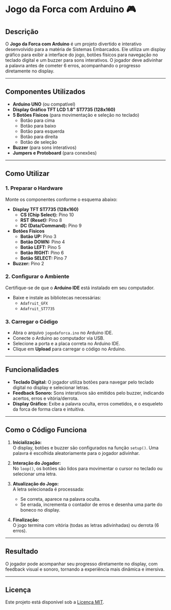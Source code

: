 # Jogo da Forca com Arduino 🎮

## Descrição

O **Jogo da Forca com Arduino** é um projeto divertido e interativo desenvolvido para a matéria de Sistemas Embarcados. Ele utiliza um display gráfico para exibir a interface do jogo, botões físicos para navegação no teclado digital e um buzzer para sons interativos. O jogador deve adivinhar a palavra antes de cometer 6 erros, acompanhando o progresso diretamente no display.

---

## Componentes Utilizados

- **Arduino UNO** (ou compatível)
- **Display Gráfico TFT LCD 1.8" ST7735 (128x160)**
- **5 Botões Físicos** (para movimentação e seleção no teclado)
  - Botão para cima
  - Botão para baixo
  - Botão para esquerda
  - Botão para direita
  - Botão de seleção
- **Buzzer** (para sons interativos)
- **Jumpers e Protoboard** (para conexões)

---

## Como Utilizar

### 1. Preparar o Hardware

Monte os componentes conforme o esquema abaixo:

- **Display TFT ST7735 (128x160)**
  - **CS (Chip Select):** Pino 10
  - **RST (Reset):** Pino 8
  - **DC (Data/Command):** Pino 9
- **Botões Físicos**
  - **Botão UP:** Pino 3
  - **Botão DOWN:** Pino 4
  - **Botão LEFT:** Pino 5
  - **Botão RIGHT:** Pino 6
  - **Botão SELECT:** Pino 7
- **Buzzer:** Pino 2

### 2. Configurar o Ambiente

Certifique-se de que o **Arduino IDE** está instalado em seu computador.

- Baixe e instale as bibliotecas necessárias:
  - `Adafruit_GFX`
  - `Adafruit_ST7735`

### 3. Carregar o Código

- Abra o arquivo `jogodaforca.ino` no Arduino IDE.
- Conecte o Arduino ao computador via USB.
- Selecione a porta e a placa correta no Arduino IDE.
- Clique em **Upload** para carregar o código no Arduino.

---

## Funcionalidades

- **Teclado Digital:** O jogador utiliza botões para navegar pelo teclado digital no display e selecionar letras.
- **Feedback Sonoro:** Sons interativos são emitidos pelo buzzer, indicando acertos, erros e vitória/derrota.
- **Display Gráfico:** Exibe a palavra oculta, erros cometidos, e o esqueleto da forca de forma clara e intuitiva.

---

## Como o Código Funciona

1. **Inicialização:**  
   O display, botões e buzzer são configurados na função `setup()`. Uma palavra é escolhida aleatoriamente para o jogador adivinhar.

2. **Interação do Jogador:**  
   No `loop()`, os botões são lidos para movimentar o cursor no teclado ou selecionar uma letra.

3. **Atualização do Jogo:**  
   A letra selecionada é processada:

   - Se correta, aparece na palavra oculta.
   - Se errada, incrementa o contador de erros e desenha uma parte do boneco no display.

4. **Finalização:**  
   O jogo termina com vitória (todas as letras adivinhadas) ou derrota (6 erros).

---

## Resultado

O jogador pode acompanhar seu progresso diretamente no display, com feedback visual e sonoro, tornando a experiência mais dinâmica e imersiva.

---

## Licença

Este projeto está disponível sob a [Licença MIT](LICENSE).

